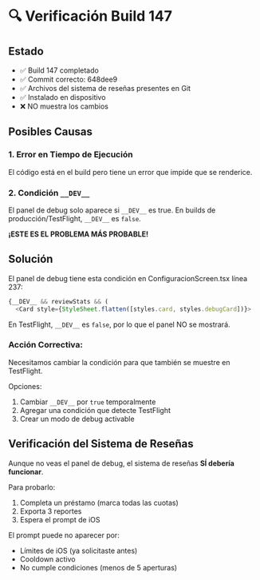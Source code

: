 # 🔍 Verificación Build 147

## Estado
- ✅ Build 147 completado
- ✅ Commit correcto: 648dee9
- ✅ Archivos del sistema de reseñas presentes en Git
- ✅ Instalado en dispositivo
- ❌ NO muestra los cambios

## Posibles Causas

### 1. Error en Tiempo de Ejecución
El código está en el build pero tiene un error que impide que se renderice.

### 2. Condición `__DEV__`
El panel de debug solo aparece si `__DEV__` es true.
En builds de producción/TestFlight, `__DEV__` es `false`.

**¡ESTE ES EL PROBLEMA MÁS PROBABLE!**

## Solución

El panel de debug tiene esta condición en ConfiguracionScreen.tsx línea 237:

```typescript
{__DEV__ && reviewStats && (
  <Card style={StyleSheet.flatten([styles.card, styles.debugCard])}>
```

En TestFlight, `__DEV__` es `false`, por lo que el panel NO se mostrará.

### Acción Correctiva:

Necesitamos cambiar la condición para que también se muestre en TestFlight.

Opciones:
1. Cambiar `__DEV__` por `true` temporalmente
2. Agregar una condición que detecte TestFlight
3. Crear un modo de debug activable

## Verificación del Sistema de Reseñas

Aunque no veas el panel de debug, el sistema de reseñas **SÍ debería funcionar**.

Para probarlo:
1. Completa un préstamo (marca todas las cuotas)
2. Exporta 3 reportes
3. Espera el prompt de iOS

El prompt puede no aparecer por:
- Límites de iOS (ya solicitaste antes)
- Cooldown activo
- No cumple condiciones (menos de 5 aperturas)

